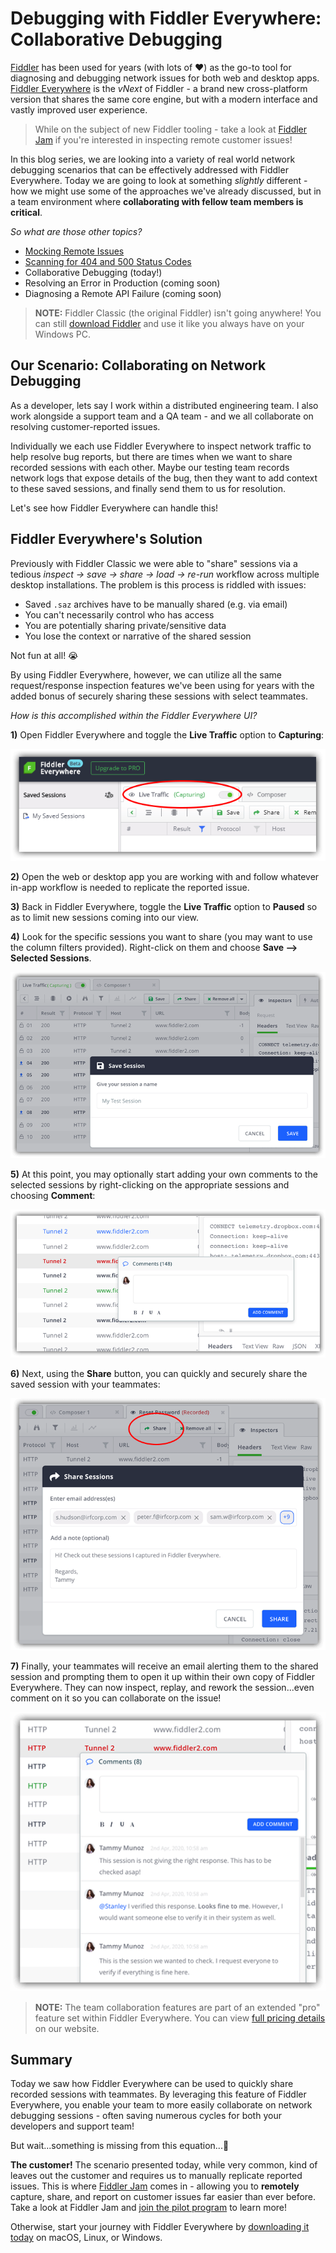 # Debugging with Fiddler Everywhere: Collaborative Debugging

[Fiddler](https://www.telerik.com/fiddler) has been used for years (with lots of ❤️) as the go-to tool for diagnosing and debugging network issues for both web and desktop apps. [Fiddler Everywhere](https://www.telerik.com/fiddler-everywhere) is the *vNext* of Fiddler - a brand new cross-platform version that shares the same core engine, but with a modern interface and vastly improved user experience.

> While on the subject of new Fiddler tooling - take a look at [Fiddler Jam](https://www.telerik.com/fiddler-jam) if you're interested in inspecting remote customer issues!

In this blog series, we are looking into a variety of real world network debugging scenarios that can be effectively addressed with Fiddler Everywhere. Today we are going to look at something *slightly* different - how we might use some of the approaches we've already discussed, but in a team environment where **collaborating with fellow team members is critical**.

*So what are those other topics?*

- [Mocking Remote Issues](https://www.telerik.com/blogs/debugging-with-fiddler-everywhere-mocking-remote-issues)
- [Scanning for 404 and 500 Status Codes](https://www.telerik.com/blogs/debugging-with-fiddler-everywhere-scanning-404-500-status-codes)
- Collaborative Debugging (today!)
- Resolving an Error in Production (coming soon)
- Diagnosing a Remote API Failure (coming soon)

> **NOTE:** Fiddler Classic (the original Fiddler) isn't going anywhere! You can still [download Fiddler](https://www.telerik.com/download/fiddler) and use it like you always have on your Windows PC.

## Our Scenario: Collaborating on Network Debugging

As a developer, lets say I work within a distributed engineering team. I also work alongside a support team and a QA team - and we all collaborate on resolving customer-reported issues.

Individually we each use Fiddler Everywhere to inspect network traffic to help resolve bug reports, but there are times when we want to share recorded sessions with each other. Maybe our testing team records network logs that expose details of the bug, then they want to add context to these saved sessions, and finally send them to us for resolution.

Let's see how Fiddler Everywhere can handle this!

## Fiddler Everywhere's Solution

Previously with Fiddler Classic we were able to "share" sessions via a tedious *inspect -> save -> share -> load -> re-run* workflow across multiple desktop installations. The problem is this process is riddled with issues:

- Saved `.saz` archives have to be manually shared (e.g. via email)
- You can't necessarily control who has access
- You are potentially sharing private/sensitive data
- You lose the context or narrative of the shared session

Not fun at all! 😭

By using Fiddler Everywhere, however, we can utilize all the same request/response inspection features we've been using for years with the added bonus of securely sharing these sessions with select teammates.

*How is this accomplished within the Fiddler Everywhere UI?*

**1)** Open Fiddler Everywhere and toggle the **Live Traffic** option to **Capturing**:

![fiddler everywhere capturing toggle](1-capturing.png)

**2)** Open the web or desktop app you are working with and follow whatever in-app workflow is needed to replicate the reported issue.

**3)** Back in Fiddler Everywhere, toggle the **Live Traffic** option to **Paused** so as to limit new sessions coming into our view.

**4)** Look for the specific sessions you want to share (you may want to use the column filters provided). Right-click on them and choose **Save --> Selected Sessions**.

![fiddler everywhere save session](3-save-session.png)

**5)** At this point, you may optionally start adding your own comments to the selected sessions by right-clicking on the appropriate sessions and choosing **Comment**:

![fiddler everywhere add comment to session](3-add-comment.png)

**6)** Next, using the **Share** button, you can quickly and securely share the saved session with your teammates:

![fiddler everywhere email to team](3-email-to-team.png)

**7)** Finally, your teammates will receive an email alerting them to the shared session and prompting them to open it up within their own copy of Fiddler Everywhere. They can now inspect, replay, and rework the session...even comment on it so you can collaborate on the issue!

![fiddler everywhere collaborate with team](3-collaborate-with-team.png)

> **NOTE:** The team collaboration features are part of an extended "pro" feature set within Fiddler Everywhere. You can view [full pricing details](https://www.telerik.com/purchase/fiddler) on our website.

## Summary

Today we saw how Fiddler Everywhere can be used to quickly share recorded sessions with teammates. By leveraging this feature of Fiddler Everywhere, you enable your team to more easily collaborate on network debugging sessions - often saving numerous cycles for both your developers and support team!

But wait...something is missing from this equation...🤔

**The customer!** The scenario presented today, while very common, kind of leaves out the customer and requires us to manually replicate reported issues. This is where [Fiddler Jam](https://www.telerik.com/fiddler-jam) comes in - allowing you to **remotely** capture, share, and report on customer issues far easier than ever before. Take a look at Fiddler Jam and [join the pilot program](https://www.telerik.com/fiddler-jam#register) to learn more!

Otherwise, start your journey with Fiddler Everywhere by [downloading it today](https://www.telerik.com/download/fiddler-everywhere) on macOS, Linux, or Windows.